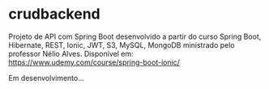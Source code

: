 # crudbackend

Projeto de API com Spring Boot desenvolvido a partir do curso Spring Boot, Hibernate, REST, Ionic, JWT, S3, MySQL, MongoDB ministrado pelo professor Nélio Alves. Disponível em: https://www.udemy.com/course/spring-boot-ionic/

Em desenvolvimento...
